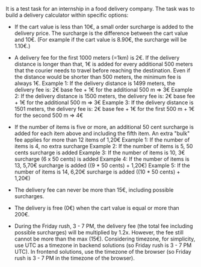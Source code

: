 It is a test task for an internship in a food delivery company.
The task was to build a delivery calculator within specific options:

- If the cart value is less than 10€, a small order surcharge is added to the delivery price.
  The surcharge is the difference between the cart value and 10€. (For example if the cart value is 8.90€, the surcharge will be 1.10€.)

- A delivery fee for the first 1000 meters (=1km) is 2€.
  If the delivery distance is longer than that, 1€ is added for every additional 500 meters that the courier needs to travel before reaching the destination.
  Even if the distance would be shorter than 500 meters, the minimum fee is always 1€.
  Example 1: If the delivery distance is 1499 meters, the delivery fee is: 2€ base fee + 1€ for the additional 500 m => 3€
  Example 2: If the delivery distance is 1500 meters, the delivery fee is: 2€ base fee + 1€ for the additional 500 m => 3€
  Example 3: If the delivery distance is 1501 meters, the delivery fee is: 2€ base fee + 1€ for the first 500 m + 1€ for the second 500 m => 4€

- If the number of items is five or more, an additional 50 cent surcharge is added for each item above and including the fifth item. An extra "bulk" fee applies for more than 12 items 
  of 1,20€
  Example 1: If the number of items is 4, no extra surcharge
  Example 2: If the number of items is 5, 50 cents surcharge is added
  Example 3: If the number of items is 10, 3€ surcharge (6 x 50 cents) is added
  Example 4: If the number of items is 13, 5,70€ surcharge is added ((9 * 50 cents) + 1,20€)
  Example 5: If the number of items is 14, 6,20€ surcharge is added ((10 * 50 cents) + 1,20€)

- The delivery fee can never be more than 15€, including possible surcharges.

- The delivery is free (0€) when the cart value is equal or more than 200€.

- During the Friday rush, 3 - 7 PM, the delivery fee (the total fee including possible surcharges) will be multiplied by 1.2x.
  However, the fee still cannot be more than the max (15€).
  Considering timezone, for simplicity, use UTC as a timezone in backend solutions (so Friday rush is 3 - 7 PM UTC).
  In frontend solutions, use the timezone of the browser (so Friday rush is 3 - 7 PM in the timezone of the browser).
